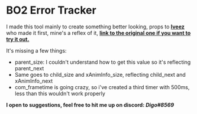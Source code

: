<h1>BO2 Error Tracker</h1>

<p>I made this tool mainly to create something better looking, props to <a href=https://github.com/lveez><b>Iveez</b></a> who made it first, mine's a reflex of it, <a href=https://github.com/lveez/BO2-ERROR-TRACKER><b>link to the original one if you want to try it out.</b></a></p>
<p>It's missing a few things:</p>

* parent_size: I couldn't understand how to get this value so it's reflecting parent_next
* Same goes to child_size and xAnimInfo_size, reflecting child_next and xAnimInfo_next
* com_frametime is going crazy, so i've created a third timer with 500ms, less than this wouldn't work properly

<b>I open to suggestions, feel free to hit me up on discord: <i>Digo#8569</i></b>
